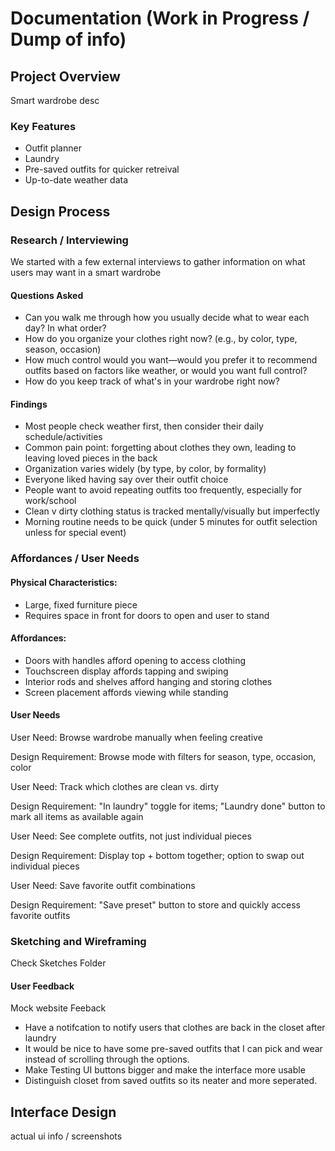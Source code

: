 # Documentation (Work in Progress / Dump of info)

## Project Overview
Smart wardrobe desc

### Key Features
- Outfit planner
- Laundry
- Pre-saved outfits for quicker retreival
- Up-to-date weather data

## Design Process

### Research / Interviewing
We started with a few external interviews to gather information on what users may want in a smart wardrobe

#### Questions Asked
- Can you walk me through how you usually decide what to wear each day? In what order?
- How do you organize your clothes right now? (e.g., by color, type, season, occasion)
- How much control would you want—would you prefer it to recommend outfits based on factors like weather, or would you want full control?
- How do you keep track of what's in your wardrobe right now?

#### Findings
- Most people check weather first, then consider their daily schedule/activities
- Common pain point: forgetting about clothes they own, leading to leaving loved pieces in the back
- Organization varies widely (by type, by color, by formality)
- Everyone liked having say over their outfit choice
- People want to avoid repeating outfits too frequently, especially for work/school
- Clean v dirty clothing status is tracked mentally/visually but imperfectly
- Morning routine needs to be quick (under 5 minutes for outfit selection unless for special event)

### Affordances / User Needs
#### Physical Characteristics:
- Large, fixed furniture piece
- Requires space in front for doors to open and user to stand
#### Affordances:
- Doors with handles afford opening to access clothing
- Touchscreen display affords tapping and swiping
- Interior rods and shelves afford hanging and storing clothes
- Screen placement affords viewing while standing


#### User Needs
User Need: Browse wardrobe manually when feeling creative

Design Requirement: Browse mode with filters for season, type, occasion, color


User Need: Track which clothes are clean vs. dirty

Design Requirement: "In laundry" toggle for items; "Laundry done" button to mark all items as available again


User Need: See complete outfits, not just individual pieces

Design Requirement: Display top + bottom together; option to swap out individual pieces


User Need: Save favorite outfit combinations

Design Requirement: "Save preset" button to store and quickly access favorite outfits


### Sketching and Wireframing
Check Sketches Folder


#### User Feedback

Mock website Feeback
- Have a notifcation to notify users that clothes are back in the closet after laundry
- It would be nice to have some pre-saved outfits that I can pick and wear instead of scrolling through the options. 
- Make Testing UI buttons bigger and make the interface more usable
- Distinguish closet from saved outfits so its neater and more seperated. 

## Interface Design
actual ui info / screenshots









